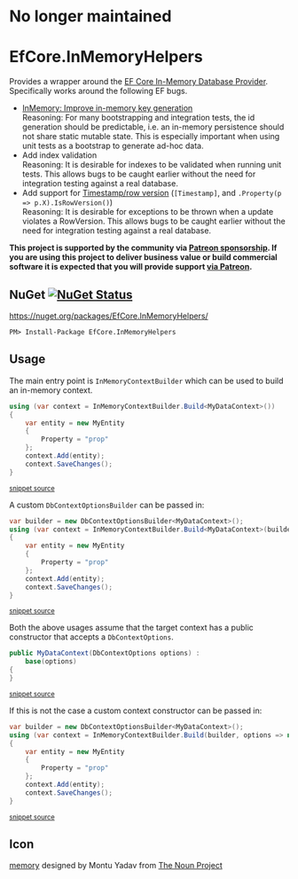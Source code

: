 # No longer maintained
# EfCore.InMemoryHelpers

Provides a wrapper around the [EF Core In-Memory Database Provider](https://docs.microsoft.com/en-us/ef/core/providers/in-memory/). Specifically works around the following EF bugs.

 * [InMemory: Improve in-memory key generation](https://github.com/aspnet/EntityFrameworkCore/issues/6872) <br>
  Reasoning: For many bootstrapping and integration tests, the id generation should be predictable, i.e. an in-memory persistence should not share static mutable state. This is especially important when using unit tests as a bootstrap to generate ad-hoc data.
 * Add index validation<br>
  Reasoning: It is desirable for indexes to be validated when running unit tests. This allows bugs to be caught earlier without the need for integration testing against a real database.
 * Add support for [Timestamp/row version](https://docs.microsoft.com/en-us/ef/core/modeling/concurrency#timestamprow-version) (`[Timestamp]`, and `.Property(p => p.X).IsRowVersion()`)<br>
  Reasoning: It is desirable for exceptions to be thrown when a update violates a RowVersion. This allows bugs to be caught earlier without the need for integration testing against a real database.

**This project is supported by the community via [Patreon sponsorship](https://www.patreon.com/join/simoncropp). If you are using this project to deliver business value or build commercial software it is expected that you will provide support [via Patreon](https://www.patreon.com/join/simoncropp).**


## NuGet [![NuGet Status](http://img.shields.io/nuget/v/EfCore.InMemoryHelpers.svg?longCache=true&style=flat)](https://www.nuget.org/packages/EfCore.InMemoryHelpers/)

https://nuget.org/packages/EfCore.InMemoryHelpers/

    PM> Install-Package EfCore.InMemoryHelpers


## Usage

The main entry point is `InMemoryContextBuilder` which can be used to build an in-memory context.

<!-- snippet: simple -->
```cs
using (var context = InMemoryContextBuilder.Build<MyDataContext>())
{
    var entity = new MyEntity
    {
        Property = "prop"
    };
    context.Add(entity);
    context.SaveChanges();
}
```
<sup>[snippet source](/src/Tests/Snippets/Sample.cs#L8-L18)</sup>
<!-- endsnippet -->

A custom `DbContextOptionsBuilder` can be passed in:

<!-- snippet: withBuilder -->
```cs
var builder = new DbContextOptionsBuilder<MyDataContext>();
using (var context = InMemoryContextBuilder.Build<MyDataContext>(builder))
{
    var entity = new MyEntity
    {
        Property = "prop"
    };
    context.Add(entity);
    context.SaveChanges();
}
```
<sup>[snippet source](/src/Tests/Snippets/Sample.cs#L23-L34)</sup>
<!-- endsnippet -->

Both the above usages assume that the target context has a public constructor that accepts a `DbContextOptions`.

<!-- snippet: dataContextCtor -->
```cs
public MyDataContext(DbContextOptions options) :
    base(options)
{
}
```
<sup>[snippet source](/src/Tests/Snippets/MyDataContext.cs#L5-L12)</sup>
<!-- endsnippet -->

If this is not the case a custom context constructor can be passed in:

<!-- snippet: customContextConstructor -->
```cs
var builder = new DbContextOptionsBuilder<MyDataContext>();
using (var context = InMemoryContextBuilder.Build(builder, options => new MyDataContext(options)))
{
    var entity = new MyEntity
    {
        Property = "prop"
    };
    context.Add(entity);
    context.SaveChanges();
}
```
<sup>[snippet source](/src/Tests/Snippets/Sample.cs#L39-L50)</sup>
<!-- endsnippet -->


## Icon

<a href="https://thenounproject.com/term/memory/884922/" target="_blank">memory</a> designed by Montu Yadav from [The Noun Project](https://thenounproject.com)
